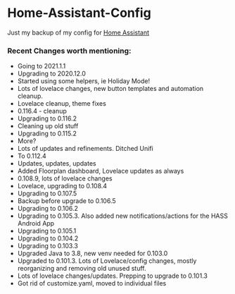 # Home-Assistant-Config

Just my backup of my config for [Home Assistant](https://home-assistant.io/)

### Recent Changes worth mentioning:

* Going to 2021.1.1
* Upgrading to 2020.12.0
* Started using some helpers, ie Holiday Mode!
* Lots of lovelace changes, new button templates and automation cleanup.
* Lovelace cleanup, theme fixes
* 0.116.4 - cleanup
* Upgrading to 0.116.2
* Cleaning up old stuff
* Upgrading to 0.115.2
* More?
* Lots of updates and refinements. Ditched Unifi
* To 0.112.4
* Updates, updates, updates
* Added Floorplan dashboard, Lovelace updates as always
* 0.108.9, lots of lovelace changes
* Lovelace, upgrading to 0.108.4
* Upgrading to 0.107.5
* Backup before upgrade to 0.106.5
* Upgrading to 0.106.2 
* Upgrading to 0.105.3. Also added new notifications/actions for the HASS Android App
* Upgrading to 0.105.1
* Upgrading to 0.104.2
* Upgrading to 0.103.3
* Upgraded Java to 3.8, new venv needed for 0.103.0
* Upgraded to 0.101.3. Lots of Lovelace/config changes, mostly reorganizing and removing old unused stuff.
* Lots of lovelace changes/updates. Prepping to upgrade to 0.101.3
* Got rid of customize.yaml, moved to individual files
